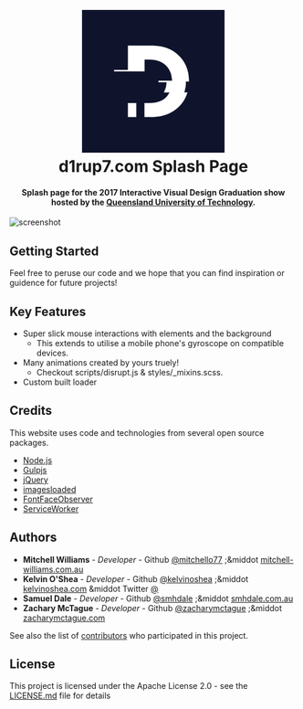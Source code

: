 <h1 align="center">
  <br>
  <a href="https://d1rup7.com"><img src="https://raw.githubusercontent.com/kelvinoshea/disrupt-splash/master/_readme-assets/logo.png" alt="Disrupt17" width="250"></a>
  <br>
  d1rup7.com Splash Page
  <br>
</h1>

<h4 align="center">Splash page for the 2017 Interactive Visual Design Graduation show hosted by the <a href="https://www.qut.edu.au/" target="_blank">Queensland University of Technology</a>.</h4>

![screenshot](https://github.com/kelvinoshea/disrupt-splash/blob/master/_readme-assets/disrupt-splash.gif?raw=true)


## Getting Started
Feel free to peruse our code and we hope that you can find inspiration or guidence for future projects!

## Key Features

* Super slick mouse interactions with elements and the background
  - This extends to utilise a mobile phone's gyroscope on compatible devices.
* Many animations created by yours truely!
  - Checkout scripts/disrupt.js & styles/_mixins.scss.
* Custom built loader

## Credits

This website uses code and technologies from several open source packages.

- [Node.js](https://nodejs.org/)
- [Gulpjs](https://gulpjs.com/)
- [jQuery](https://jquery.com/)
- [imagesloaded](https://imagesloaded.desandro.com/)
- [FontFaceObserver](https://fontfaceobserver.com/)
- [ServiceWorker](https://developers.google.com/web/fundamentals/primers/service-workers/)

## Authors

* **Mitchell Williams** - *Developer* - Github [@mitchello77](https://github.com/mitchello77) ;&middot [mitchell-williams.com.au](https://mitchell-williams.com.au)
* **Kelvin O'Shea** - *Developer* - Github [@kelvinoshea](https://github.com/kelvinoshea) ;&middot [kelvinoshea.com](http://kelvinoshea.com/) &middot Twitter [@](#)
* **Samuel Dale** - *Developer* - Github [@smhdale](https://github.com/smhdale) ;&middot [smhdale.com.au](http://smhdale.com.au/)
* **Zachary McTague** - *Developer* - Github [@zacharymctague](https://github.com/zacharymctague) ;&middot [zacharymctague.com](http://smhdale.com.au/)

See also the list of [contributors](https://github.com/kelvinoshea/disrupt-splash/contributors) who participated in this project.

## License

This project is licensed under the Apache License 2.0 - see the [LICENSE.md](LICENSE.md) file for details
